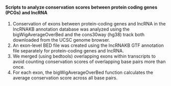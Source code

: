 
#### Scripts to analyze conservation scores between protein coding genes (PCGs) and lncRNA

<ol type="1">
<li>Conservation of exons between protein-coding genes and lncRNA in the lncRNAKB annotation database was analyzed using the bigWigAverageOverBed and the cons30way (hg38) track both downloaded from the UCSC genome browser.</li>
<li> An exon-level BED file was created using the lncRNAKB GTF annotation file separately for protein-coding genes and lncRNA.</li> 
<li>We merged (using bedtools) overlapping exons within transcripts to avoid counting conservation scores of overlapping base pairs more than once.</li>
<li>For each exon, the bigWigAverageOverBed function calculates the average conservation score across all base pairs.</li>
</ol>
